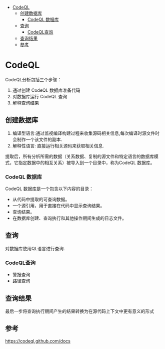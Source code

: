 - [CodeQL](#codeql)
  - [创建数据库](#创建数据库)
    - [CodeQL 数据库](#codeql-数据库)
  - [查询](#查询)
    - [CodeQL查询](#codeql查询)
  - [查询结果](#查询结果)
  - [参考](#参考)
# CodeQL
CodeQL分析包括三个步骤：
1. 通过创建 CodeQL 数据库准备代码
2. 对数据库运行 CodeQL 查询
3. 解释查询结果

## 创建数据库
1. 编译型语言:通过监视编译构建过程来收集源码相关信息,每次编译时源文件时会制作一个该文件的副本.
2. 解释性语言: 直接运行相关源码来获取相关信息.

提取后，所有分析所需的数据（关系数据、复制的源文件和特定语言的数据库模式，它指定数据中的相互关系）被导入到一个目录中，称为CodeQL 数据库。
### CodeQL 数据库
CodeQL 数据库是一个包含以下内容的目录：
* 从代码中提取的可查询数据。
* 一个源引用，用于直接在代码中显示查询结果。
* 查询结果。
* 在数据库创建、查询执行和其他操作期间生成的日志文件。
## 查询
对数据库使用QL语言进行查询.
### CodeQL查询
* 警报查询
* 路径查询
## 查询结果
最后一步将查询执行期间产生的结果转换为在源代码上下文中更有意义的形式

## 参考
https://codeql.github.com/docs